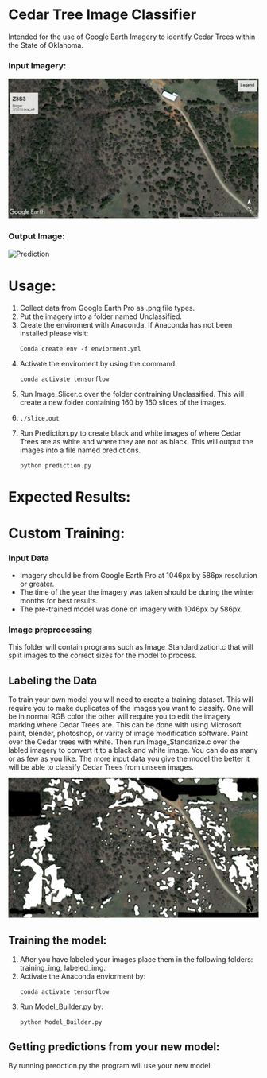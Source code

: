 # Cedar Tree Image Classifier

<p> Intended for the use of Google Earth Imagery to identify Cedar Trees within the State of Oklahoma.</p>

### Input Imagery:

![Aerial Imagery](/example_images/Color_Imagery.jpg)

### Output Image:

![Prediction](/example_images/Label.jpg)

# Usage:
<ol>
<li> Collect data from Google Earth Pro as .png file types.</li>
<li> Put the imagery into a folder named Unclassified.</li>
<li> Create the enviroment with Anaconda. If Anaconda has not been installed please visit: </li>

	Conda create env -f enviorment.yml
	
<li> Activate the enviroment by using the command: </li>

	conda activate tensorflow
	

<li> Run Image_Slicer.c over the folder contraining Unclassified. This will create a new folder containing 160 by 160 slices of the images.<li>
        
	./slice.out

<li> Run Prediction.py to create black and white images of where Cedar Trees are as white and where they are not as black. This will output the images into a file named predictions. </li>

	python prediction.py	
</ol>

# Expected Results: 

# Custom Training:
 
### Input Data
<ul>
	<li>Imagery should be from Google Earth Pro at 1046px by 586px resolution or greater.</li>
        <li>The time of the year the imagery was taken should be during the winter months for best results.</li>
        <li>The pre-trained model was done on imagery with 1046px by 586px.</li>
</ul>


### Image preprocessing
<p> This folder will contain programs such as Image_Standardization.c that will split images to the correct sizes for the model to process.</p>

## Labeling the Data
<p> To train your own model you will need to create a training dataset. This will require you to make duplicates of the images you want to classify.
One will be in normal RGB color the other will require you to edit the imagery marking where Cedar Trees are. This can be done with using Microsoft
paint, blender, photoshop, or varity of image modification software. Paint over the Cedar trees with white. Then run Image_Standarize.c over the 
labled imagery to convert it to a black and white image. You can do as many or as few as you like. The more input data you give the model the
better it will be able to classify Cedar Trees from unseen images.</p>

![Manual Labeling](/example_images/Stage_One_Labels.jpg)

## Training the model:
<ol>
<li> After you have labeled your images place them in the following folders: training_img, labeled_img. </li>
<li> Activate the Anaconda enviorment by: </li>	

	conda activate tensorflow

<li> Run Model_Builder.py by: </li>
	
	python Model_Builder.py

</ol>

## Getting predictions from your new model:
<p> By running predction.py the program will use your new model. </p>


